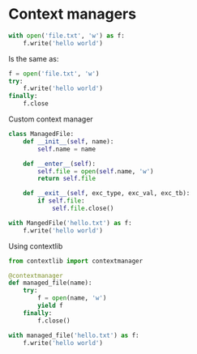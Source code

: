 # Context managers

```python
with open('file.txt', 'w') as f:
    f.write('hello world')
```

Is the same as:

```python
f = open('file.txt', 'w')
try:
    f.write('hello world')
finally:
    f.close
```        

Custom context manager
```python
class ManagedFile:
    def __init__(self, name):
        self.name = name

    def __enter__(self):
        self.file = open(self.name, 'w')
        return self.file

    def __exit__(self, exc_type, exc_val, exc_tb):
        if self.file:
            self.file.close()

with MangedFile('hello.txt') as f:
    f.write('hello world')
```            

Using contextlib
```python
from contextlib import contextmanager

@contextmanager
def managed_file(name):
    try:
        f = open(name, 'w')
        yield f
    finally:
        f.close()

with managed_file('hello.txt') as f:
    f.write('hello world')
```